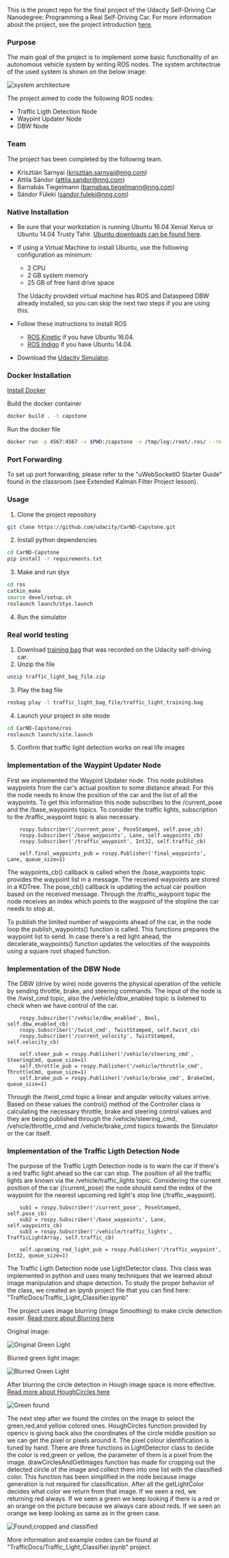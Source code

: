 This is the project repo for the final project of the Udacity Self-Driving Car Nanodegree: Programming a Real Self-Driving Car. For more information about the project, see the project introduction [here](https://classroom.udacity.com/nanodegrees/nd013/parts/6047fe34-d93c-4f50-8336-b70ef10cb4b2/modules/e1a23b06-329a-4684-a717-ad476f0d8dff/lessons/462c933d-9f24-42d3-8bdc-a08a5fc866e4/concepts/5ab4b122-83e6-436d-850f-9f4d26627fd9).

### Purpose

The main goal of the project is to implement some basic functionality of an autonomous vehicle system by writing ROS nodes.
The system architectrue of the used system is shown on the below image:

![system architecture](ros-graph.png)

The project aimed to code the following ROS nodes:
* Traffic Ligth Detection Node
* Waypint Updater Node
* DBW Node

### Team

The project has been completed by the following team.
* Krisztián Sarnyai (krisztian.sarnyai@nng.com)
* Attila Sándor (attila.sandor@nng.com)
* Barnabás Tiegelmann (barnabas.tiegelmann@nng.com)
* Sándor Füleki (sandor.fuleki@nng.com)

### Native Installation

* Be sure that your workstation is running Ubuntu 16.04 Xenial Xerus or Ubuntu 14.04 Trusty Tahir. [Ubuntu downloads can be found here](https://www.ubuntu.com/download/desktop).
* If using a Virtual Machine to install Ubuntu, use the following configuration as minimum:
  * 2 CPU
  * 2 GB system memory
  * 25 GB of free hard drive space

  The Udacity provided virtual machine has ROS and Dataspeed DBW already installed, so you can skip the next two steps if you are using this.

* Follow these instructions to install ROS
  * [ROS Kinetic](http://wiki.ros.org/kinetic/Installation/Ubuntu) if you have Ubuntu 16.04.
  * [ROS Indigo](http://wiki.ros.org/indigo/Installation/Ubuntu) if you have Ubuntu 14.04.
* Download the [Udacity Simulator](https://github.com/udacity/CarND-Capstone/releases).

### Docker Installation
[Install Docker](https://docs.docker.com/engine/installation/)

Build the docker container
```bash
docker build . -t capstone
```

Run the docker file
```bash
docker run -p 4567:4567 -v $PWD:/capstone -v /tmp/log:/root/.ros/ --rm -it capstone
```

### Port Forwarding
To set up port forwarding, please refer to the "uWebSocketIO Starter Guide" found in the classroom (see Extended Kalman Filter Project lesson).

### Usage

1. Clone the project repository
```bash
git clone https://github.com/udacity/CarND-Capstone.git
```

2. Install python dependencies
```bash
cd CarND-Capstone
pip install -r requirements.txt
```
3. Make and run styx
```bash
cd ros
catkin_make
source devel/setup.sh
roslaunch launch/styx.launch
```
4. Run the simulator

### Real world testing
1. Download [training bag](https://s3-us-west-1.amazonaws.com/udacity-selfdrivingcar/traffic_light_bag_file.zip) that was recorded on the Udacity self-driving car.
2. Unzip the file
```bash
unzip traffic_light_bag_file.zip
```
3. Play the bag file
```bash
rosbag play -l traffic_light_bag_file/traffic_light_training.bag
```
4. Launch your project in site mode
```bash
cd CarND-Capstone/ros
roslaunch launch/site.launch
```
5. Confirm that traffic light detection works on real life images

### Implementation of the Waypint Updater Node

First we implemented the Waypint Updater node. This node publishes waypoints from the car's actual position to some distance ahead.
For this the node needs to know the position of the car and the list of all the waypoints.
To get this information this node subscribes to the /current_pose and the /base_waypoints topics.
To consider the traffic lights, subscription to the /traffic_waypoint topic is also necessary.

```
	rospy.Subscriber('/current_pose', PoseStamped, self.pose_cb)
	rospy.Subscriber('/base_waypoints', Lane, self.waypoints_cb)
	rospy.Subscriber('/traffic_waypoint', Int32, self.traffic_cb)
    
	self.final_waypoints_pub = rospy.Publisher('final_waypoints', Lane, queue_size=1)
```

The waypoints_cb() callback is called when the /base_waypoints topic provides the waypoint list in a message. The received waypoints are stored in a KDTree.
The pose_cb() callback is updating the actual car position based on the received message.
Through the /traffic_waypoint topic the node receives an index which points to the waypoint of the stopline the car needs to stop at.

To publish the limited number of waypoints ahead of the car, in the node loop the publish_waypoints() function is called. This functions prepares the waypoint list to send. In case there's a red light ahead, the decelerate_waypoints() function updates the velocities of the waypoints using a square root shaped function.


### Implementation of the DBW Node

The DBW (drive by wire) node governs the physical operation of the vehicle by sending throttle, brake, and steering commands.
The input of the node is the /twist_cmd topic, also the /vehicle/dbw_enabled topic is listened to check when we have control of the car.

```
	rospy.Subscriber('/vehicle/dbw_enabled', Bool, self.dbw_enabled_cb)
	rospy.Subscriber('/twist_cmd', TwistStamped, self.twist_cb)
	rospy.Subscriber('/current_velocity', TwistStamped, self.velocity_cb)
	
	self.steer_pub = rospy.Publisher('/vehicle/steering_cmd', SteeringCmd, queue_size=1)
	self.throttle_pub = rospy.Publisher('/vehicle/throttle_cmd', ThrottleCmd, queue_size=1)
	self.brake_pub = rospy.Publisher('/vehicle/brake_cmd', BrakeCmd, queue_size=1)	
```

Through the /twist_cmd topic a linear and angular velocity values arrive. Based on these values the control() method of the Controller class is calculating the necessary throttle, brake and steering control values and they are being published through the /vehicle/steering_cmd, /vehicle/throttle_cmd and /vehicle/brake_cmd topics towards the Simulator or the car itself.


### Implementation of the Traffic Ligth Detection Node

The purpose of the Traffic Ligth Detection node is to warn the car if there's a red traffic light ahead so the car can stop. The position of all the traffic lights are known via the /vehicle/traffic_lights topic.
Considering the current position of the car (/current_pose) the node should send the index of the waypoint for the nearest upcoming red light's stop line (/traffic_waypoint). 

```
	sub1 = rospy.Subscriber('/current_pose', PoseStamped, self.pose_cb)
	sub2 = rospy.Subscriber('/base_waypoints', Lane, self.waypoints_cb)
	sub3 = rospy.Subscriber('/vehicle/traffic_lights', TrafficLightArray, self.traffic_cb)

	self.upcoming_red_light_pub = rospy.Publisher('/traffic_waypoint', Int32, queue_size=1)
```	
The Traffic Ligth Detection node use LightDetector class. This class was implemented in python and uses many techniques that we learned about image manipulation and shape detection.
To study the proper behavior of the class, we created an ipynb project file that you can find here: "TrafficDocs/Traffic_Light_Classifier.ipynb"

The project uses image blurring (image Smoothing) to make circle detection easier.
[Read more about Blurring here](https://opencv-python-tutroals.readthedocs.io/en/latest/py_tutorials/py_imgproc/py_filtering/py_filtering.html)

Original image:

![Original Green Light](TrafficDocs/trafficgreen.jpeg)

Blurred green light image:

![Blurred Green Light](TrafficDocs/blurredGreen.png)

After blurring the circle detection in Hough image space is more effective.
[Read more about HoughCircles here](https://docs.opencv.org/master/da/d53/tutorial_py_houghcircles.html)

![Green found](TrafficDocs/referenceGreen.jpg)

The next step after we found the circles on the image to select the green,red,and yellow colored ones.
HoughCircles function provided by opencv is giving back also the coordinates of the circle middle position so we can get the pixel or pixels around it. The pixel colour identification is tuned by hand.
There are three functions in LightDetector class to decide the color is red,green or yellow, the parameter of them is a pixel from the image.
drawCirclesAndGetImages function has made for cropping out the detected circle of the image and collect them into one list with the classified color.
This function has been simplified in the node because image generation is not required for classification.
After all the getLightColor decides what color we return from that image. If we seen a red, we returning red always. If we seen a green we keep looking if there is a red or an orange on the picture because we always care about reds. If we seen an orange we keep looking as same as in the green case.

![Found,cropped and classified](TrafficDocs/referenceAll.jpg)

More information and example codes can be found at "TrafficDocs/Traffic_Light_Classifier.ipynb" project.

